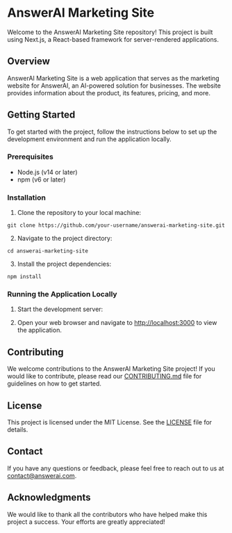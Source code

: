 # AnswerAI Marketing Site

Welcome to the AnswerAI Marketing Site repository! This project is built using Next.js, a React-based framework for server-rendered applications.

## Overview

AnswerAI Marketing Site is a web application that serves as the marketing website for AnswerAI, an AI-powered solution for businesses. The website provides information about the product, its features, pricing, and more.

## Getting Started

To get started with the project, follow the instructions below to set up the development environment and run the application locally.

### Prerequisites

- Node.js (v14 or later)
- npm (v6 or later)

### Installation

1. Clone the repository to your local machine:

```
git clone https://github.com/your-username/answerai-marketing-site.git
```

2. Navigate to the project directory:

```
cd answerai-marketing-site
```


3. Install the project dependencies:

```
npm install
```

### Running the Application Locally

1. Start the development server:


2. Open your web browser and navigate to [http://localhost:3000](http://localhost:3000) to view the application.

## Contributing

We welcome contributions to the AnswerAI Marketing Site project! If you would like to contribute, please read our [CONTRIBUTING.md](CONTRIBUTING.md) file for guidelines on how to get started.

## License

This project is licensed under the MIT License. See the [LICENSE](LICENSE) file for details.

## Contact

If you have any questions or feedback, please feel free to reach out to us at [contact@answerai.com](mailto:contact@answerai.com).

## Acknowledgments

We would like to thank all the contributors who have helped make this project a success. Your efforts are greatly appreciated!
